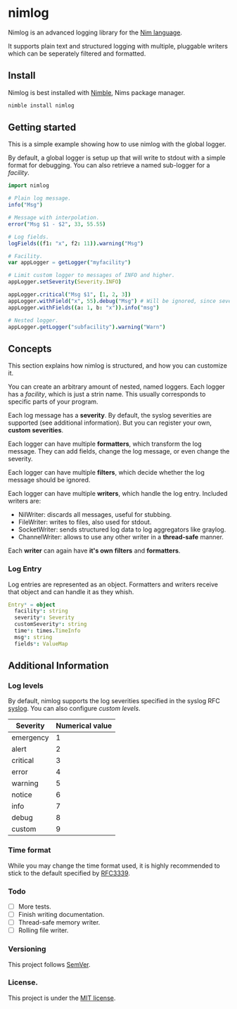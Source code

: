 # nimlog

Nimlog is an advanced logging library for the [Nim language](http://nim-lang.org).

It supports plain text and structured logging with
multiple, pluggable writers which can be seperately filtered and formatted.

## Install

Nimlog is best installed with [Nimble](https://github.com/nim-lang/nimble), Nims package manager.

```bash
nimble install nimlog
```

## Getting started

This is a simple example showing how to use nimlog with the global logger.

By default, a global logger is setup up that will write to stdout with a simple format for debugging.
You can also retrieve a named sub-logger for a *facility*.

```nim
import nimlog

# Plain log message.
info("Msg")

# Message with interpolation.
error("Msg $1 - $2", 33, 55.55)

# Log fields.
logFields((f1: "x", f2: 11)).warning("Msg")

# Facility.
var appLogger = getLogger("myfacility")

# Limit custom logger to messages of INFO and higher.
appLogger.setSeverity(Severity.INFO)

appLogger.critical("Msg $1", [1, 2, 3])
appLogger.withField("x", 55).debug("Msg") # Will be ignored, since severity is set to INFO.
appLogger.withFields((a: 1, b: "x")).info("msg")

# Nested logger.
appLogger.getLogger("subfacility").warning("Warn")
```

## Concepts

This section explains how nimlog is structured, and how you can customize it.

You can create an arbitrary amount of nested, named loggers.
Each logger has a *facility*, which is just a strin name. This usually corresponds to specific parts of your program.

Each log message has a **severity**.
By default, the syslog severities are supported (see additional information).
But you can register your own, **custom severities**.

Each logger can have multiple **formatters**, which transform the log message.
They can add fields, change the log message, or even change the severity.

Each logger can have multiple **filters**, which decide whether the log message should be ignored.

Each logger can have multiple **writers**, which handle the log entry. 
Included writers are: 
* NilWriter: discards all messages, useful for stubbing.
* FileWriter: writes to files, also used for stdout.
* SocketWriter:  sends structured log data to log aggregators like graylog.
* ChannelWriter: allows to use any other writer in a **thread-safe** manner.


Each **writer** can again have **it's own** **filters** and **formatters**.

### Log Entry

Log entries are represented as an object.
Formatters and writers receive that object and can handle it as they whish.

```nim
Entry* = object
  facility*: string
  severity*: Severity
  customSeverity*: string
  time*: times.TimeInfo
  msg*: string
  fields*: ValueMap
```


## Additional Information

### Log levels

By default, nimlog supports the log severities specified in the syslog RFC [syslog](http://tools.ietf.org/html/rfc5424).
You can also configure *custom levels*.

| Severity  | Numerical value |
| --------- | --------------- |
| emergency | 1 |
| alert     | 2 |
| critical  | 3 |
| error     | 4 |
| warning   | 5 |
| notice    | 6 |
| info      | 7 |
| debug     | 8 |
| custom    | 9 |


### Time format

While you may change the time format used, it is highly recommended to stick to the default specified by [RFC3339](http://tools.ietf.org/htmlrfc3339).

### Todo

- [ ] More tests.
- [ ] Finish writing documentation.
- [ ] Thread-safe memory writer.
- [ ] Rolling file writer.

### Versioning

This project follows [SemVer](semver.org).

### License.

This project is under the [MIT license](https://opensource.org/licenses/MIT).
